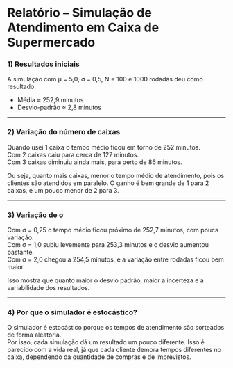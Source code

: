 # Relatório – Simulação de Atendimento em Caixa de Supermercado

### 1) Resultados iniciais
A simulação com μ = 5,0, σ = 0,5, N = 100 e 1000 rodadas deu como resultado:  
- Média ≈ 252,9 minutos  
- Desvio-padrão ≈ 2,8 minutos  

---

### 2) Variação do número de caixas
Quando usei 1 caixa o tempo médio ficou em torno de 252 minutos.  
Com 2 caixas caiu para cerca de 127 minutos.  
Com 3 caixas diminuiu ainda mais, para perto de 86 minutos.  

Ou seja, quanto mais caixas, menor o tempo médio de atendimento, pois os clientes são atendidos em paralelo. O ganho é bem grande de 1 para 2 caixas, e um pouco menor de 2 para 3.

---

### 3) Variação de σ
Com σ = 0,25 o tempo médio ficou próximo de 252,7 minutos, com pouca variação.  
Com σ = 1,0 subiu levemente para 253,3 minutos e o desvio aumentou bastante.  
Com σ = 2,0 chegou a 254,5 minutos, e a variação entre rodadas ficou bem maior.  

Isso mostra que quanto maior o desvio padrão, maior a incerteza e a variabilidade dos resultados.

---

### 4) Por que o simulador é estocástico?
O simulador é estocástico porque os tempos de atendimento são sorteados de forma aleatória.  
Por isso, cada simulação dá um resultado um pouco diferente. Isso é parecido com a vida real, já que cada cliente demora tempos diferentes no caixa, dependendo da quantidade de compras e de imprevistos.
